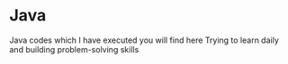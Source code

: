 # Java
Java codes which I have executed you will find here
Trying to learn daily and building problem-solving skills 
